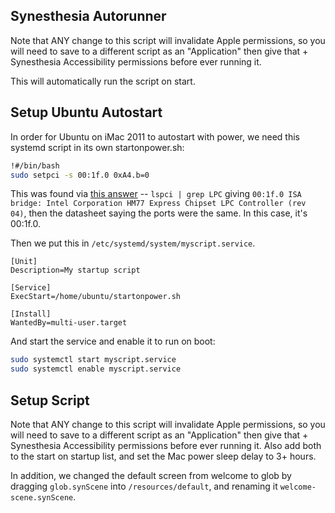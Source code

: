 ## Synesthesia Autorunner

Note that ANY change to this script will invalidate Apple permissions, so you will need to save to a different script as an "Application" then give that + Synesthesia Accessibility permissions before ever running it. 

This will automatically run the script on start.


## Setup Ubuntu Autostart

In order for Ubuntu on iMac 2011 to autostart with power, we need this systemd script in its own startonpower.sh:
```sh
!#/bin/bash
sudo setpci -s 00:1f.0 0xA4.b=0
```

This was found via [this answer](https://superuser.com/questions/212434/how-to-reboot-after-power-failure-for-mac-mini-running-ubuntu) -- `lspci | grep LPC` giving `00:1f.0 ISA bridge: Intel Corporation HM77 Express Chipset LPC Controller (rev 04)`, then the datasheet saying the ports were the same. In this case, it's 00:1f.0.

Then we put this in `/etc/systemd/system/myscript.service`.
```
[Unit]
Description=My startup script

[Service]
ExecStart=/home/ubuntu/startonpower.sh

[Install]
WantedBy=multi-user.target
```

And start the service and enable it to run on boot:
```bash
sudo systemctl start myscript.service
sudo systemctl enable myscript.service
```

## Setup Script

Note that ANY change to this script will invalidate Apple permissions, so you will need to save to a different script as an "Application" then give that + Synesthesia Accessibility permissions before ever running it. Also add both to the start on startup list, and set the Mac power sleep delay to 3+ hours.

In addition, we changed the default screen from welcome to glob by dragging `glob.synScene` into `/resources/default`, and renaming it `welcome-scene.synScene`.